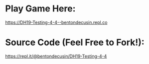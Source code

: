 # Play Game Here:
https://DH19-Testing-4-4--bentondecusin.repl.co

# Source Code (Feel Free to Fork!):
https://repl.it/@bentondecusin/DH19-Testing-4-4
